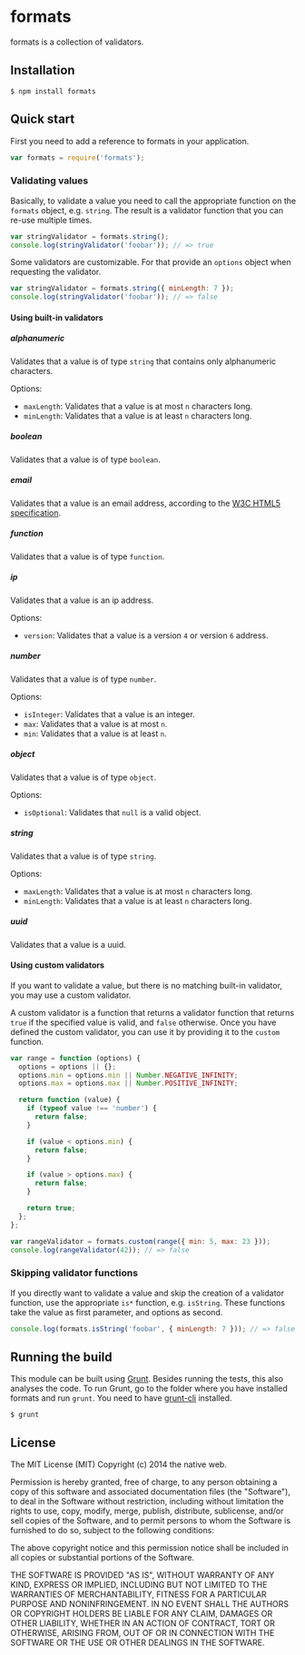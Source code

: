 # formats

formats is a collection of validators.

## Installation

    $ npm install formats

## Quick start

First you need to add a reference to formats in your application.

```javascript
var formats = require('formats');
```

### Validating values

Basically, to validate a value you need to call the appropriate function on the `formats` object, e.g. `string`. The result is a validator function that you can re-use multiple times.

```javascript
var stringValidator = formats.string();
console.log(stringValidator('foobar')); // => true
```

Some validators are customizable. For that provide an `options` object when requesting the validator.

```javascript
var stringValidator = formats.string({ minLength: 7 });
console.log(stringValidator('foobar')); // => false
```

#### Using built-in validators

##### alphanumeric

Validates that a value is of type `string` that contains only alphanumeric characters.

Options:

- `maxLength`: Validates that a value is at most `n` characters long.
- `minLength`: Validates that a value is at least `n` characters long.

##### boolean

Validates that a value is of type `boolean`.

##### email

Validates that a value is an email address, according to the [W3C HTML5 specification](http://www.w3.org/TR/html5/forms.html#valid-e-mail-address).

##### function

Validates that a value is of type `function`.

##### ip

Validates that a value is an ip address.

Options:

- `version`: Validates that a value is a version `4` or version `6` address.

##### number

Validates that a value is of type `number`.

Options:

- `isInteger`: Validates that a value is an integer.
- `max`: Validates that a value is at most `n`.
- `min`: Validates that a value is at least `n`.

##### object

Validates that a value is of type `object`.

Options:

- `isOptional`: Validates that `null` is a valid object.

##### string

Validates that a value is of type `string`.

Options:

- `maxLength`: Validates that a value is at most `n` characters long.
- `minLength`: Validates that a value is at least `n` characters long.

##### uuid

Validates that a value is a uuid.

#### Using custom validators

If you want to validate a value, but there is no matching built-in validator, you may use a custom validator.

A custom validator is a function that returns a validator function that returns `true` if the specified value is valid, and `false` otherwise. Once you have defined the custom validator, you can use it by providing it to the `custom` function.

```javascript
var range = function (options) {
  options = options || {};
  options.min = options.min || Number.NEGATIVE_INFINITY;
  options.max = options.max || Number.POSITIVE_INFINITY;

  return function (value) {
    if (typeof value !== 'number') {
      return false;
    }

    if (value < options.min) {
      return false;
    }

    if (value > options.max) {
      return false;
    }

    return true;
  };
};

var rangeValidator = formats.custom(range({ min: 5, max: 23 }));
console.log(rangeValidator(42)); // => false
```

### Skipping validator functions

If you directly want to validate a value and skip the creation of a validator function, use the appropriate `is*` function, e.g. `isString`. These functions take the value as first parameter, and options as second.

```javascript
console.log(formats.isString('foobar', { minLength: 7 })); // => false
```

## Running the build

This module can be built using [Grunt](http://gruntjs.com/). Besides running the tests, this also analyses the code. To run Grunt, go to the folder where you have installed formats and run `grunt`. You need to have [grunt-cli](https://github.com/gruntjs/grunt-cli) installed.

    $ grunt

## License

The MIT License (MIT)
Copyright (c) 2014 the native web.

Permission is hereby granted, free of charge, to any person obtaining a copy of this software and associated documentation files (the "Software"), to deal in the Software without restriction, including without limitation the rights to use, copy, modify, merge, publish, distribute, sublicense, and/or sell copies of the Software, and to permit persons to whom the Software is furnished to do so, subject to the following conditions:

The above copyright notice and this permission notice shall be included in all copies or substantial portions of the Software.

THE SOFTWARE IS PROVIDED "AS IS", WITHOUT WARRANTY OF ANY KIND, EXPRESS OR IMPLIED, INCLUDING BUT NOT LIMITED TO THE WARRANTIES OF MERCHANTABILITY, FITNESS FOR A PARTICULAR PURPOSE AND NONINFRINGEMENT. IN NO EVENT SHALL THE AUTHORS OR COPYRIGHT HOLDERS BE LIABLE FOR ANY CLAIM, DAMAGES OR OTHER LIABILITY, WHETHER IN AN ACTION OF CONTRACT, TORT OR OTHERWISE, ARISING FROM, OUT OF OR IN CONNECTION WITH THE SOFTWARE OR THE USE OR OTHER DEALINGS IN THE SOFTWARE.
